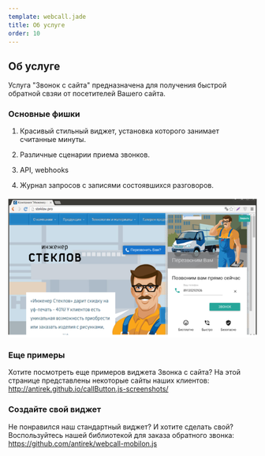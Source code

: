 ```yaml
--- 
template: webcall.jade
title: Об услуге
order: 10
---
```


## Об услуге

Услуга "Звонок с сайта" предназначена для получения быстрой обратной свзяи от посетителей Вашего сайта.

### Основные фишки

1. Красивый стильный виджет, установка которого занимает считанные минуты.

2. Различные сценарии приема звонков.

3. API, webhooks

4. Журнал запросов с записями состоявшихся разговоров.

![Image](images/steklov.png)

### Еще примеры

Хотите посмотреть еще примеров виджета Звонка с сайта? На этой странице представлены некоторые сайты наших клиентов: <a href="http://antirek.github.io/callButton.js-screenshots/" target="_blank">http://antirek.github.io/callButton.js-screenshots/</a>


### Создайте свой виджет

Не понравился наш стандартный виджет? И хотите сделать свой? Воспользуйтесь нашей библиотекой для заказа обратного звонка: <a href="https://github.com/antirek/webcall-mobilon.js" target="_blank">https://github.com/antirek/webcall-mobilon.js</a>
